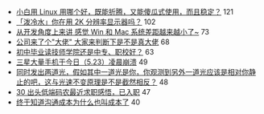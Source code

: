 - [小白用 Linux 用哪个好，既能折腾，又能傻瓜式使用，而且稳定？](https://www.v2ex.com/t/674584) 121
- [「泼冷水」你在用 2K 分辨率显示器吗？](https://www.v2ex.com/t/674608) 102
- [从开发角度上来讲 感觉 Win 和 Mac 系统差距越来越小了~](https://www.v2ex.com/t/674625) 73
- [公司来了个"大佬" 大家来判断下是不是真大佬](https://www.v2ex.com/t/674581) 68
- [初中毕业读技师学院还是中专、职校好？](https://www.v2ex.com/t/674569) 63
- [三星大量手机于今日（5.23）凌晨崩溃](https://www.v2ex.com/t/674643) 49
- [同时发出两道光，假如其中一道光是你，你观测到另外一道光应该是相对你静止的吧，这与光速不变原理是不是截然相反？](https://www.v2ex.com/t/674661) 48
- [30 出头低端码农最近求职感悟，已入职](https://www.v2ex.com/t/674560) 47
- [终于知道沟通成本为什么也叫成本了](https://www.v2ex.com/t/674573) 40